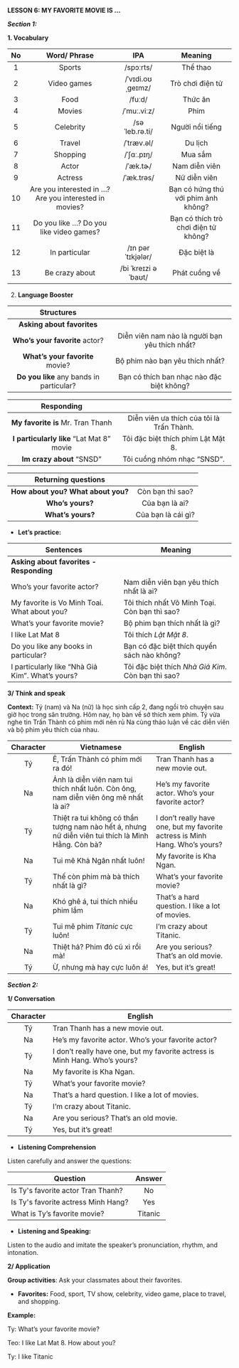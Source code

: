 **LESSON 6: MY FAVORITE MOVIE IS …**

***Section 1:***

**1\. Vocabulary** 

| No | Word/ Phrase | IPA | Meaning |
| :---: | :---: | :---: | :---: |
| 1 | Sports | /spɔːrts/ | Thể thao |
| 2 | Video games | /ˈvɪdi.oʊ ˌɡeɪmz/ | Trò chơi điện tử |
| 3 | Food | /fuːd/ | Thức ăn |
| 4 | Movies | /ˈmuː.viːz/ | Phim |
| 5 | Celebrity | /səˈleb.rə.ti/ | Người nổi tiếng |
| 6 | Travel | /ˈtræv.əl/ | Du lịch |
| 7 | Shopping | /ˈʃɑː.pɪŋ/  | Mua sắm |
| 8 | Actor | /ˈæk.tɚ/ | Nam diễn viên |
| 9 | Actress | /ˈæk.trəs/ | Nữ diễn viên |
| 10 | Are you interested in …? Are you interested in movies? |  | Bạn có hứng thú với phim ảnh không? |
| 11 | Do you like …? Do you like video games? |  | Bạn có thích trò chơi điện tử không? |
| 12 |  In particular | /ɪn pərˈtɪkjələr/ | Đặc biệt là |
| 13 | Be crazy about | /bi ˈkreɪzi əˈbaʊt/ | Phát cuồng về |

2.  **Language Booster**

| Structures |  |
| :---: | :---: |
| **Asking about favorites** |  |
| **Who’s your favorite** actor? | Diễn viên nam nào là người bạn yêu thích nhất? |
| **What’s your favorite** movie? | Bộ phim nào bạn yêu thích nhất? |
| **Do you like** any bands in particular? | Bạn có thích ban nhạc nào đặc biệt không? |

| Responding |  |
| :---: | :---: |
| **My favorite is** Mr. Tran Thanh | Diễn viên ưa thích của tôi là Trấn Thành. |
| **I particularly like** “Lat Mat 8” movie | Tôi đặc biệt thích phim Lật Mặt 8\. |
| **Im crazy about** “SNSD”  | Tôi cuồng nhóm nhạc “SNSD”. |

| Returning questions |  |
| :---: | :---: |
| **How about you? What about you?** | Còn bạn thì sao? |
| **Who’s yours?** | Của bạn là ai? |
| **What’s yours?** | Của bạn là cái gì? |

* **Let’s practice:** 

| Sentences | Meaning |
| ----- | ----- |
| **Asking about favorites \- Responding** |  |
| Who’s your favorite actor? | Nam diễn viên bạn yêu thích nhất là ai? |
| My favorite is Vo Minh Toai. What about you?  | Tôi thích nhất Võ Minh Toại. Còn bạn thì sao? |
| What’s your favorite movie? | Bộ phim bạn thích nhất là gì? |
| I like Lat Mat 8 | Tôi thích *Lật Mặt 8*. |
| Do you like any books in particular? | Bạn có đặc biệt thích quyển sách nào không? |
| I particularly like “Nhà Giả Kim”. What’s yours? | Tôi đặc biệt thích *Nhà Giả Kim*. Còn bạn thì sao? |

**3/ Think and speak**

**Context:** Tý (nam) và Na (nữ) là học sinh cấp 2, đang ngồi trò chuyện sau giờ học trong sân trường. Hôm nay, họ bàn về sở thích xem phim. Tý vừa nghe tin Trấn Thành có phim mới nên rủ Na cùng thảo luận về các diễn viên và bộ phim yêu thích của nhau. 

| Character | Vietnamese | English |
| :---: | ----- | ----- |
| Tý |  Ê, Trấn Thành có phim mới ra đó\! | Tran Thanh has a new movie out. |
| Na | Ảnh là diễn viên nam tui thích nhất luôn. Còn ông, nam diễn viên ông mê nhất là ai? | He’s my favorite actor. Who’s your favorite actor? |
| Tý | Thiệt ra tui không có thần tượng nam nào hết á, nhưng nữ diễn viên tui thích là Minh Hằng. Còn bà? | I don’t really have one, but my favorite actress is Minh Hang. Who’s yours? |
| Na | Tui mê Khả Ngân nhất luôn\! | My favorite is Kha Ngan. |
| Tý | Thế còn phim mà bà thích nhất là gì? | What’s your favorite movie? |
| Na | Khó ghê á, tui thích nhiều phim lắm | That’s a hard question. I like a lot of movies. |
| Tý | Tui mê phim *Titanic* cực luôn\! | I’m crazy about Titanic. |
| Na | Thiệt hả? Phim đó cũ xì rồi mà\! | Are you serious? That’s an old movie. |
| Tý | Ừ, nhưng mà hay cực luôn á\! | Yes, but it’s great\! |

 ***Section 2:*** 

**1/ Conversation**

| Character | English |
| :---: | ----- |
| Tý | Tran Thanh has a new movie out. |
| Na | He’s my favorite actor. Who’s your favorite actor? |
| Tý | I don’t really have one, but my favorite actress is Minh Hang. Who’s yours? |
| Na | My favorite is Kha Ngan. |
| Tý | What’s your favorite movie? |
| Na | That’s a hard question. I like a lot of movies. |
| Tý | I’m crazy about Titanic. |
| Na | Are you serious? That’s an old movie. |
| Tý | Yes, but it’s great\! |

* **Listening Comprehension**

Listen carefully and answer the questions:

| Question | Answer |
| ----- | :---: |
| Is Ty's favorite actor Tran Thanh? | No |
| Is Ty's favorite actress Minh Hang? | Yes |
| What is Ty’s favorite movie? | Titanic |

* **Listening and Speaking:**

Listen to the audio and imitate the speaker’s pronunciation, rhythm, and intonation.

**2/ Application**

**Group activities**: Ask your classmates about their favorites.

- **Favorites:** Food, sport, TV show, celebrity, video game, place to travel, and shopping.

**Example:**

Ty: What’s your favorite movie?

Teo: I like Lat Mat 8\. How about you?

Ty: I like Titanic


